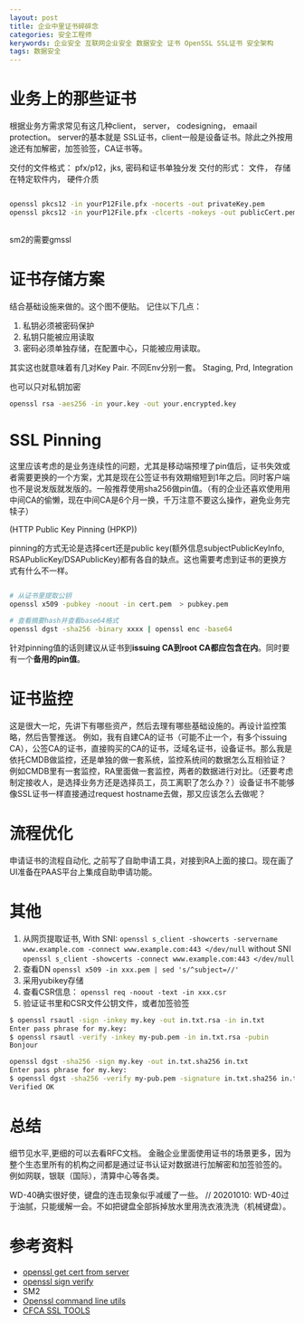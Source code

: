 ```yaml
---
layout: post
title: 企业中里证书碎碎念
categories: 安全工程师
kerywords: 企业安全 互联网企业安全 数据安全 证书 OpenSSL SSL证书 安全架构
tags: 数据安全
---
```



# 业务上的那些证书

根据业务方需求常见有这几种client， server， codesigning， emaail protection。
server的基本就是 SSL证书，client一般是设备证书。除此之外按用途还有加解密，加签验签，CA证书等。

交付的文件格式： pfx/p12，jks, 密码和证书单独分发
交付的形式： 文件， 存储在特定软件内， 硬件介质

```bash  

openssl pkcs12 -in yourP12File.pfx -nocerts -out privateKey.pem
openssl pkcs12 -in yourP12File.pfx -clcerts -nokeys -out publicCert.pem
 
```

sm2的需要gmssl


# 证书存储方案

结合基础设施来做的。这个图不便贴。 记住以下几点：

1. 私钥必须被密码保护
2. 私钥只能被应用读取
3. 密码必须单独存储，在配置中心，只能被应用读取。

其实这也就意味着有几对Key Pair. 不同Env分别一套。 Staging, Prd, Integration

也可以只对私钥加密

```bash
openssl rsa -aes256 -in your.key -out your.encrypted.key
```

# SSL Pinning 

这里应该考虑的是业务连续性的问题，尤其是移动端预埋了pin值后，证书失效或者需要更换的一个方案，尤其是现在公签证书有效期缩短到1年之后。同时客户端也不是说发版就发版的。一般推荐使用sha256做pin值。（有的企业还喜欢使用用中间CA的偷懒，现在中间CA是6个月一换，千万注意不要这么操作，避免业务完犊子）

(HTTP Public Key Pinning (HPKP))


pinning的方式无论是选择cert还是public key(额外信息subjectPublicKeyInfo, RSAPublicKey/DSAPublicKey)都有各自的缺点。这也需要考虑到证书的更换方式有什么不一样。

```bash

# 从证书里提取公钥
openssl x509 -pubkey -noout -in cert.pem  > pubkey.pem

# 查看摘要hash并查看base64格式
openssl dgst -sha256 -binary xxxx | openssl enc -base64
```

针对pinning值的话则建议从证书到**issuing CA到root CA都应包含在内**。同时要有一个**备用的pin值**。


# 证书监控

这是很大一坨，先讲下有哪些资产，然后去理有哪些基础设施的。再设计监控策略，然后告警推送。
例如，我有自建CA的证书（可能不止一个，有多个issuing CA），公签CA的证书，直接购买的CA的证书，泛域名证书，设备证书。那么我是依托CMDB做监控，还是单独的做一套系统，监控系统间的数据怎么互相验证？ 例如CMDB里有一套监控，RA里面做一套监控，两者的数据进行对比。（还要考虑制定接收人，是选择业务方还是选择员工，员工离职了怎么办？）设备证书不能够像SSL证书一样直接通过request hostname去做，那又应该怎么去做呢？

# 流程优化

申请证书的流程自动化, 之前写了自助申请工具，对接到RA上面的接口。现在画了UI准备在PAAS平台上集成自助申请功能。

# 其他

1. 从网页提取证书,
With SNI: 
`openssl s_client -showcerts -servername www.example.com -connect www.example.com:443 </dev/null`
without SNI
`openssl s_client -showcerts -connect www.example.com:443 </dev/null`
2. 查看DN `openssl x509 -in xxx.pem | sed 's/^subject=//' `
3. 采用yubikey存储 
4. 查看CSR信息： `openssl req -noout -text -in xxx.csr`
5. 验证证书里和CSR文件公钥文件，或者加签验签
```bash
$ openssl rsautl -sign -inkey my.key -out in.txt.rsa -in in.txt
Enter pass phrase for my.key:
$ openssl rsautl -verify -inkey my-pub.pem -in in.txt.rsa -pubin
Bonjour

openssl dgst -sha256 -sign my.key -out in.txt.sha256 in.txt 
Enter pass phrase for my.key:
$ openssl dgst -sha256 -verify my-pub.pem -signature in.txt.sha256 in.txt  
Verified OK
```


# 总结
细节见水平,更细的可以去看RFC文档。
金融企业里面使用证书的场景更多，因为整个生态里所有的机构之间都是通过证书认证对数据进行加解密和加签验签的。 例如网联，银联（国际），清算中心等各类。

WD-40确实很好使，键盘的连击现象似乎减缓了一些。
// 20201010: WD-40过于油腻，只能缓解一会。不如把键盘全部拆掉放水里用洗衣液洗洗（机械键盘）。

 

# 参考资料
* [openssl get cert from server](https://stackoverflow.com/questions/7885785/using-openssl-to-get-the-certificate-from-a-server)
* [openssl sign verify](https://stackoverflow.com/questions/5140425/openssl-command-line-to-verify-the-signature)
* SM2
* [Openssl command line utils](https://wiki.openssl.org/index.php/Command_Line_Utilities)
* [CFCA SSL TOOLS](https://ssl.cfca.com.cn)
